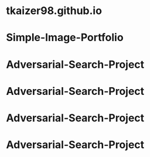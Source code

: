# tkaizer98.github.io
# Simple-Image-Portfolio
# Adversarial-Search-Project
# Adversarial-Search-Project
# Adversarial-Search-Project
# Adversarial-Search-Project
